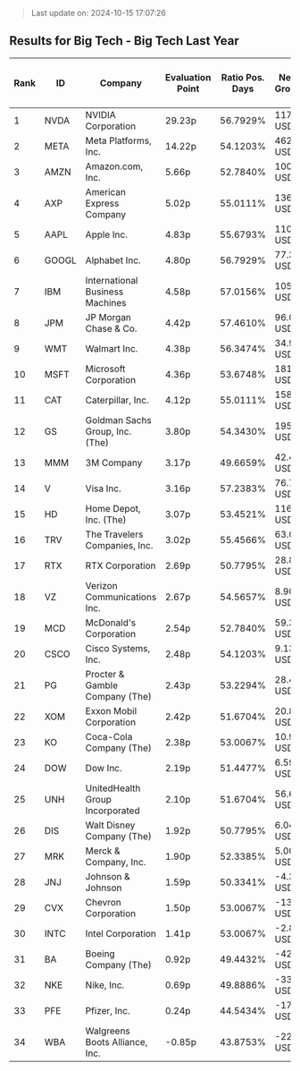 > Last update on: 2024-10-15 17:07:26

## Results for Big Tech - Big Tech Last Year

| Rank | ID | Company | Evaluation Point | Ratio Pos. Days | Netto Growth | Mean Rel. Daily Growth | Tot. Growth | Current Price | Sector |
| --- | --- | --- | --- | --- | --- | --- | --- | --- | --- |
| 1 | NVDA | NVIDIA Corporation | 29.23p | 56.7929% | 117.24 USD | 0.55% | 819.54% | 132.50 USD | Technology |
| 2 | META | Meta Platforms, Inc. | 14.22p | 54.1203% | 462.88 USD | 0.38% | 372.20% | 587.67 USD | Communication Services |
| 3 | AMZN | Amazon.com, Inc. | 5.66p | 52.7840% | 100.20 USD | 0.19% | 116.76% | 186.24 USD | Consumer Cyclical |
| 4 | AXP | American Express Company | 5.02p | 55.0111% | 136.69 USD | 0.16% | 95.41% | 279.91 USD | Financial Services |
| 5 | AAPL | Apple Inc. | 4.83p | 55.6793% | 110.36 USD | 0.15% | 89.06% | 234.36 USD | Technology |
| 6 | GOOGL | Alphabet Inc. | 4.80p | 56.7929% | 77.30 USD | 0.16% | 86.95% | 166.31 USD | Communication Services |
| 7 | IBM | International Business Machines | 4.58p | 57.0156% | 105.10 USD | 0.14% | 80.12% | 236.31 USD | Technology |
| 8 | JPM | JP Morgan Chase & Co. | 4.42p | 57.4610% | 96.05 USD | 0.13% | 74.95% | 225.00 USD | Financial Services |
| 9 | WMT | Walmart Inc. | 4.38p | 56.3474% | 34.98 USD | 0.13% | 74.91% | 81.65 USD | Consumer Defensive |
| 10 | MSFT | Microsoft Corporation | 4.36p | 53.6748% | 181.64 USD | 0.14% | 76.90% | 418.25 USD | Technology |
| 11 | CAT | Caterpillar, Inc. | 4.12p | 55.0111% | 158.61 USD | 0.13% | 68.60% | 390.20 USD | Industrials |
| 12 | GS | Goldman Sachs Group, Inc. (The) | 3.80p | 54.3430% | 195.61 USD | 0.11% | 59.41% | 524.26 USD | Financial Services |
| 13 | MMM | 3M Company | 3.17p | 49.6659% | 42.49 USD | 0.10% | 45.29% | 136.40 USD | Industrials |
| 14 | V | Visa Inc. | 3.16p | 57.2383% | 76.75 USD | 0.08% | 37.51% | 281.28 USD | Financial Services |
| 15 | HD | Home Depot, Inc. (The) | 3.07p | 53.4521% | 116.51 USD | 0.08% | 38.63% | 417.99 USD | Consumer Cyclical |
| 16 | TRV | The Travelers Companies, Inc. | 3.02p | 55.4566% | 63.08 USD | 0.08% | 34.97% | 243.29 USD | Financial Services |
| 17 | RTX | RTX Corporation | 2.69p | 50.7795% | 28.86 USD | 0.07% | 29.91% | 125.35 USD | Industrials |
| 18 | VZ | Verizon Communications Inc. | 2.67p | 54.5657% | 8.90 USD | 0.06% | 25.41% | 43.88 USD | Communication Services |
| 19 | MCD | McDonald's Corporation | 2.54p | 52.7840% | 59.31 USD | 0.05% | 23.36% | 313.47 USD | Consumer Cyclical |
| 20 | CSCO | Cisco Systems, Inc. | 2.48p | 54.1203% | 9.13 USD | 0.05% | 20.26% | 54.22 USD | Technology |
| 21 | PG | Procter & Gamble Company (The) | 2.43p | 53.2294% | 28.49 USD | 0.04% | 19.63% | 173.44 USD | Consumer Defensive |
| 22 | XOM | Exxon Mobil Corporation | 2.42p | 51.6704% | 20.84 USD | 0.05% | 20.75% | 121.35 USD | Energy |
| 23 | KO | Coca-Cola Company (The) | 2.38p | 53.0067% | 10.92 USD | 0.04% | 18.30% | 70.62 USD | Consumer Defensive |
| 24 | DOW | Dow Inc. | 2.19p | 51.4477% | 6.59 USD | 0.04% | 14.13% | 53.26 USD | Basic Materials |
| 25 | UNH | UnitedHealth Group Incorporated | 2.10p | 51.6704% | 56.60 USD | 0.03% | 11.21% | 561.25 USD | Healthcare |
| 26 | DIS | Walt Disney Company (The) | 1.92p | 50.7795% | 6.04 USD | 0.03% | 6.85% | 94.50 USD | Communication Services |
| 27 | MRK | Merck & Company, Inc. | 1.90p | 52.3385% | 5.00 USD | 0.02% | 4.71% | 111.20 USD | Healthcare |
| 28 | JNJ | Johnson & Johnson | 1.59p | 50.3341% | -4.31 USD | -0.00% | -2.55% | 164.55 USD | Healthcare |
| 29 | CVX | Chevron Corporation | 1.50p | 53.0067% | -13.05 USD | -0.01% | -8.05% | 149.27 USD | Energy |
| 30 | INTC | Intel Corporation | 1.41p | 53.0067% | -2.80 USD | 0.02% | -10.86% | 23.02 USD | Technology |
| 31 | BA | Boeing Company (The) | 0.92p | 49.4432% | -42.45 USD | -0.04% | -21.72% | 153.10 USD | Industrials |
| 32 | NKE | Nike, Inc. | 0.69p | 49.8886% | -33.61 USD | -0.06% | -29.01% | 82.29 USD | Consumer Cyclical |
| 33 | PFE | Pfizer, Inc. | 0.24p | 44.5434% | -17.46 USD | -0.09% | -37.21% | 29.47 USD | Healthcare |
| 34 | WBA | Walgreens Boots Alliance, Inc. | -0.85p | 43.8753% | -22.88 USD | -0.23% | -69.24% | 10.21 USD | Healthcare |


